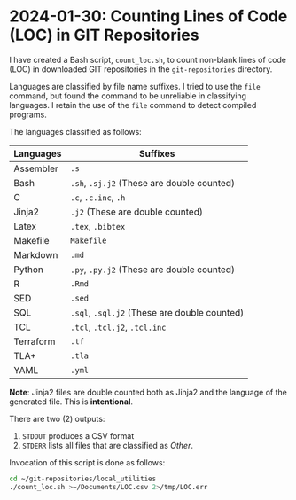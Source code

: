 # 2024-01-30: Counting Lines of Code (LOC) in GIT Repositories

I have created a Bash script, `count_loc.sh`, to count non-blank lines of code (LOC) in downloaded GIT repositories in the `git-repositories` directory.

Languages are classified by file name suffixes. I tried to use the `file` command, but found the command to be unreliable in classifying languages. I retain the use of the `file` command to detect compiled programs.

The languages classified as follows:

| Languages | Suffixes |
| --- | --- |
| Assembler | `.s` |
| Bash | `.sh`, `.sj.j2` (These are double counted) |
| C | `.c`, `.c.inc`, `.h` |
| Jinja2 | `.j2` (These are double counted) |
| Latex | `.tex`, `.bibtex` |
| Makefile | `Makefile` |
| Markdown | `.md` |
| Python | `.py`, `.py.j2` (These are double counted) |
| R | `.Rmd` |
| SED | `.sed` |
| SQL | `.sql`, `.sql.j2` (These are double counted) |
| TCL | `.tcl`, `.tcl.j2`, `.tcl.inc` |
| Terraform | `.tf` |
| TLA+ | `.tla` |
| YAML | `.yml` |

__Note__: Jinja2 files are double counted both as Jinja2 and the language of the generated file. This is __intentional__.

There are two (2) outputs:

1. `STDOUT` produces a CSV format
2. `STDERR` lists all files that are classified as _Other_.

Invocation of this script is done as follows:

```bash
cd ~/git-repositories/local_utilities
./count_loc.sh >~/Documents/LOC.csv 2>/tmp/LOC.err
```
